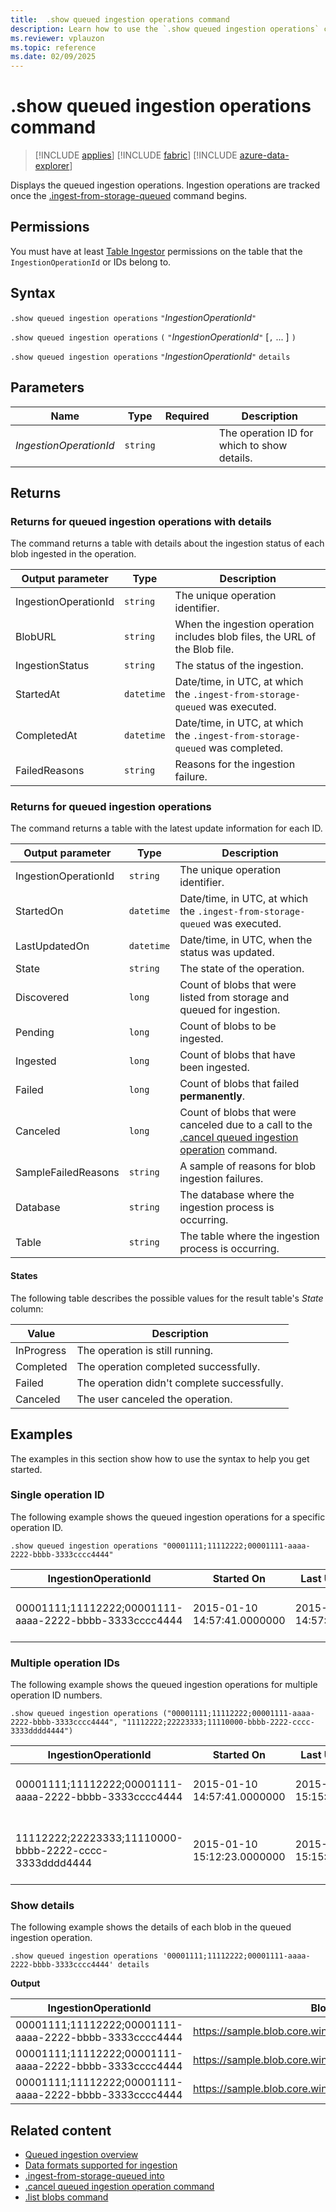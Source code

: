 ```yaml
---
title:  .show queued ingestion operations command
description: Learn how to use the `.show queued ingestion operations` command to view a log of the queued ingestion operations that are currently running or completed.
ms.reviewer: vplauzon
ms.topic: reference
ms.date: 02/09/2025
---
```


# .show queued ingestion operations command

> [!INCLUDE [applies](../../includes/applies-to-version/applies.md)] [!INCLUDE [fabric](../../includes/applies-to-version/fabric.md)] [!INCLUDE [azure-data-explorer](../../includes/applies-to-version/azure-data-explorer.md)]

Displays the queued ingestion operations. Ingestion operations are tracked once the [.ingest-from-storage-queued](ingest-from-storage-queued.md) command begins.

## Permissions

You must have at least [Table Ingestor](../../access-control/role-based-access-control.md) permissions on the table that the `IngestionOperationId` or IDs belong to.

## Syntax

`.show queued ingestion operations` `"`*IngestionOperationId*`"`

`.show queued ingestion operations` `(` `"`*IngestionOperationId*`"` [`,` ... ] `)`

`.show queued ingestion operations` `"`*IngestionOperationId*`"` `details`

## Parameters

|Name|Type|Required|Description|
|--|--|--|--|
| *IngestionOperationId* | `string` | | The operation ID for which to show details.|

## Returns

### Returns for queued ingestion operations with details

The command returns a table with details about the ingestion status of each blob ingested in the operation.

|Output parameter |Type |Description|
|---|---|---|
|IngestionOperationId | `string` |The unique operation identifier.|
|BlobURL| `string` |When the ingestion operation includes blob files, the URL of the Blob file.|
|IngestionStatus|`string` |The status of the ingestion.|
|StartedAt | `datetime` |Date/time, in UTC, at which the `.ingest-from-storage-queued` was executed.|
|CompletedAt | `datetime` |Date/time, in UTC, at which the `.ingest-from-storage-queued` was completed.|
|FailedReasons | `string` | Reasons for the ingestion failure.|

### Returns for queued ingestion operations

The command returns a table with the latest update information for each ID.

|Output parameter |Type |Description|
|---|---|---|
|IngestionOperationId | `string` |The unique operation identifier.|
|StartedOn | `datetime` |Date/time, in UTC, at which the `.ingest-from-storage-queued` was executed.|
|LastUpdatedOn | `datetime` |Date/time, in UTC, when the status was updated.|
|State | `string` |The state of the operation.|
|Discovered | `long` |Count of blobs that were listed from storage and queued for ingestion.|
|Pending | `long` |Count of blobs to be ingested.|
|Ingested | `long` |Count of blobs that have been ingested.|
|Failed | `long` |Count of blobs that failed **permanently**.|
|Canceled | `long` |Count of blobs that were canceled due to a call to the [.cancel queued ingestion operation](cancel-queued-ingestion-operation-command.md) command.|
|SampleFailedReasons | `string` |A sample of reasons for blob ingestion failures.|
|Database | `string` |The database where the ingestion process is occurring.|
|Table | `string` | The table where the ingestion process is occurring.|

#### States

The following table describes the possible values for the result table's *State* column:

| Value | Description |
|--|--|
| InProgress | The operation is still running. |
| Completed | The operation completed successfully. |
| Failed | The operation didn't complete successfully. |
| Canceled | The user canceled the operation. |

## Examples

The examples in this section show how to use the syntax to help you get started.

### Single operation ID

The following example shows the queued ingestion operations for a specific operation ID.

```kusto
.show queued ingestion operations "00001111;11112222;00001111-aaaa-2222-bbbb-3333cccc4444"
```

|IngestionOperationId|Started On |Last Updated On |State |Discovered |InProgress|Ingested |Failed|Canceled |SampleFailedReasons|Database|Table|
|--|--|--|--|--|--|--|--|--|--|--|--|
|00001111;11112222;00001111-aaaa-2222-bbbb-3333cccc4444 |2015-01-10 14:57:41.0000000 |2015-01-10 14:57:41.0000000|InProgress | 10387 |9391 |995 |1 |0 | Stream with ID '*****.csv' has a malformed CSV format*|MyDatabase|MyTable|

### Multiple operation IDs

The following example shows the queued ingestion operations for multiple operation ID numbers.

```kusto
.show queued ingestion operations ("00001111;11112222;00001111-aaaa-2222-bbbb-3333cccc4444", "11112222;22223333;11110000-bbbb-2222-cccc-3333dddd4444")
```

|IngestionOperationId|Started On |Last Updated On |State |Discovered |InProgress|Ingested |Failed|Canceled |SampleFailedReasons|Database|Table|
|--|--|--|--|--|--|--|--|--|--|--|--|
|00001111;11112222;00001111-aaaa-2222-bbbb-3333cccc4444 |2015-01-10 14:57:41.0000000 |2015-01-10 15:15:04.0000000|InProgress | 10387 |9391 |995 |1 |0 | Stream with ID '*****.csv' has a malformed CSV format*|MyDatabase|MyTable|
|11112222;22223333;11110000-bbbb-2222-cccc-3333dddd4444 |2015-01-10 15:12:23.0000000 |2015-01-10 15:15:16.0000000|InProgress | 25635 |25489 |145 |1 |0 | Unknown error occurred: Exception of type 'System.Exception' was thrown|MyDatabase|MyOtherTable|

### Show details

The following example shows the details of each blob in the queued ingestion operation.

```kusto
.show queued ingestion operations '00001111;11112222;00001111-aaaa-2222-bbbb-3333cccc4444' details
```

**Output**

| IngestionOperationId | BlobUrl | IngestionStatus | StartedAt | CompletedAt | FailedReason |
|--|--|--|--|--|--|
| 00001111;11112222;00001111-aaaa-2222-bbbb-3333cccc4444 | https://sample.blob.core.windows.net/sample/100.csv.gz | Pending | 2025-02-09T14:56:08.8708746Z |  |  |
| 00001111;11112222;00001111-aaaa-2222-bbbb-3333cccc4444 | https://sample.blob.core.windows.net/sample/10`.csv.gz | Succeeded | 2025-02-09T14:56:09.0800631Z | 2024-02-09T15:02:06.5529901Z |  |
|00001111;11112222;00001111-aaaa-2222-bbbb-3333cccc4444 | https://sample.blob.core.windows.net/sample/103.csv.gz | Failed | 2025-02-09T14:56:09.3026602Z |  | Failed to download |

## Related content

* [Queued ingestion overview](queued-ingestion-overview.md)
* [Data formats supported for ingestion](../../ingestion-supported-formats.md)
* [.ingest-from-storage-queued into](ingest-from-storage-queued.md)
* [.cancel queued ingestion operation command](cancel-queued-ingestion-operation-command.md)
* [.list blobs command](list-blobs.md)
